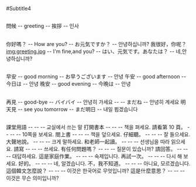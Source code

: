 #Subtitle4

##

問候 -- greeting -- 挨拶 -- 인사

##

你好嗎？ -- How are you? -- お元気ですか？ -- 안녕하십니까?
我很好，你呢？<img:greeting.jpg> -- I'm fine,and you? -- はい、元気です。あなたは？ -- 네,안녕하십니까?

##

早安 -- good morning -- お早うございます -- 안녕
午安 -- good afternoon -- 今日は -- 안녕
晚安 -- good evening -- 今晩は -- 안녕

##

再見 -- good-bye -- バイバイ -- 안녕히 가세요
-- -- まだね -- 안녕히 계세요
明天見 -- see you tomorrow -- まだ明日 -- 내일 뵙겠습니다

##

課堂用語 -- -- -- 교실에서 쓰는 말
打開書本 -- -- -- 책을 펴세요.
請看第 10 頁。 -- -- -- 10쪽을 보세요.
閤上書 -- -- -- 책을 덮으세요.
仔細聽。 -- -- -- 잘 들으세요.
大聲地說。 -- -- -- 크게 말하세요.
和老師一起讀。 -- -- -- 선생님을 따라 읽으세요.
請寫 -- -- -- 쓰세요.
有任何問題嗎？ -- -- -- 질문이 있습니까?
請回答。 -- -- -- 대답하세요.
這是家庭作業。 -- -- -- 숙제입니다.
再試一次。 -- -- -- 다시 해 보세요.
好的。 -- -- -- 네, 알겠습니다.
不，我不知道。 -- -- -- 아니요, 모르겠습니다.
這個韓文怎麼說？ -- -- -- 이것은 한국어로 무엇입니까?
這是什麼意思？ -- -- -- 이것은 무슨 의미입니까?
